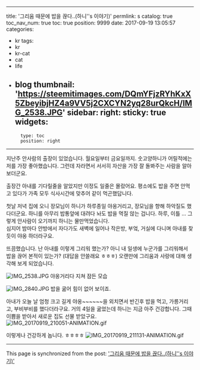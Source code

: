 
---
title: '그리움 때문에 밥을 끊다..(하니''s 이야기)'
permlink: s
catalog: true
toc_nav_num: true
toc: true
position: 9999
date: 2017-09-19 13:05:57
categories:
- kr
tags:
- kr
- kr-cat
- cat
- life
- blog
thumbnail: 'https://steemitimages.com/DQmYFjzRYhKxX5ZbeyibjHZ4a9VV5j2CXCYN2yq28urQkcH/IMG_2538.JPG'
sidebar:
    right:
        sticky: true
widgets:
    -
        type: toc
        position: right
---


지난주 안사람의 출장이 있었습니다. 월요일부터 금요일까지.
숫고양하니가 어릴적에는 저를 가장 좋아했습니다. 그런데 자라면서 서서히 자산을 가장 잘 돌봐주는 사람을 알아보더군요. 

출장간 아내를 기다릴줄을 알았지만 이정도 일줄은 몰랐어요. 평소에도 밥을 주면 안먹고 있다가 가족 모두 식사시간에 맞추어 같이 먹곤했답니다. 

첫날 저녁 집에 오니 장모님이 하니가 하루종일 야옹거리고, 장모님을 향해 하악질도 했다더군요.  하니를 아무리 밥통앞에 대려다 놔도 밥을 먹질 않는 겁니다. 하루, 이틀 ... 그렇게 안사람이 오기까지 하니는 물만먹었습니다.  
심지어 밤마다 안방에서 자다가도 새벽에 일어나 작은방, 부엌, 거실에 다니며 아내를 찾듯이 야~~옹~~ 하더라구요. 

뜨끔했습니다. 난 아내를 이렇게 그리워 했는가? 
아니 내 일생에 누군가를 그리워해서 밥을 끊어 본적이 있는가? (대답을 안쓸래요 ㅎㅎㅎ)
오랜만에 그리움과 사랑에 대해 생각해 보게 되었습니다. 

![IMG_2538.JPG](https://steemitimages.com/DQmYFjzRYhKxX5ZbeyibjHZ4a9VV5j2CXCYN2yq28urQkcH/IMG_2538.JPG)
야옹거리다 지쳐 잠든 모습

![IMG_2840.JPG](https://steemitimages.com/DQmebfPrwANJSmVcrNUWvHGM7dMF83df2yrCGWtfetaozZq/IMG_2840.JPG)
밥을 굶어 힘이 없어 보이죠.


아내가 오늘 날 엄청 크고 길게 야옹~~~~~~을 외치면서 반긴후 밥을 먹고, 가릉거리고, 부비부비를 했다더라구요. 
거의 4일을 굶었는데 하니는 지금 아주 건강합니다. 그때 이쁨을 받아서 새로운 집도 선물 받았구요. 
![IMG_20170919_210051-ANIMATION.gif](https://steemitimages.com/DQmSZS8F5DPRFH8qwBAVg1ANJBZ1uaLyS1xWdBX3tctLZH4/IMG_20170919_210051-ANIMATION.gif)

이렇게나 건강하게 놉니다. ㅎㅎㅎㅎ
![IMG_20170919_211131-ANIMATION.gif](https://steemitimages.com/DQmd5G95u2R8VnFWLZkgj37g2362kH7Zsyy77CW9Y58KWPG/IMG_20170919_211131-ANIMATION.gif)

- - -

This page is synchronized from the post: ['그리움 때문에 밥을 끊다..(하니''s 이야기)'](https://steemit.com/@kingbit/s)
